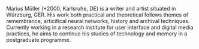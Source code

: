 Marius Müller (*2000, Karlsruhe, DE) is a writer and artist situated in Würzburg, GER. His work both practical and theoretical follows themes of remembrance, articifical neural networks, history and archival techniques. Currently working in a research institute for user interface and digital media practices, he aims to continue his studies of technology and memory in a postgraduate programme.
